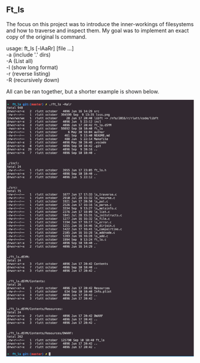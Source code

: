 ## Ft_ls

The focus on this project was to introduce the inner-workings 
of filesystems and how to traverse and inspect them. 
My goal was to implement an exact copy of the original ls command.
 
usage: ft_ls [-lAaRr] [file ...]  
-a (include '.' dirs)  
-A (List all)  
-l (show long format)  
-r (reverse listing)  
-R (recursively down)  

All can be ran together, but a shorter example is shown below.  

![example](https://github.com/Dauie/ft_ls/blob/master/lsss.png)
